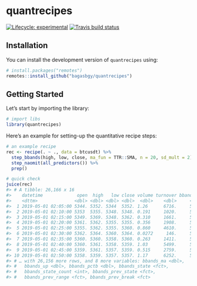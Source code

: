 
# quantrecipes

<!-- badges: start -->

[![Lifecycle:
experimental](https://img.shields.io/badge/lifecycle-experimental-orange.svg)](https://www.tidyverse.org/lifecycle/#experimental)
[![Travis build
status](https://travis-ci.org/bagasbgy/quantrecipes.svg?branch=master)](https://travis-ci.org/bagasbgy/quantrecipes)
<!-- badges: end -->

## Installation

You can install the development version of `quantrecipes` using:

``` r
# install.packages("remotes")
remotes::install_github("bagasbgy/quantrecipes")
```

## Getting Started

Let’s start by importing the library:

``` r
# import libs
library(quantrecipes)
```

Here’s an example for setting-up the quantitative recipe steps:

``` r
# an example recipe
rec <- recipe(. ~ ., data = btcusdt) %>% 
  step_bbands(high, low, close, ma_fun = TTR::SMA, n = 20, sd_mult = 2) %>% 
  step_naomit(all_predictors()) %>% 
  prep()

# quick check
juice(rec)
#> # A tibble: 26,166 x 16
#>    datetime             open  high   low close volume turnover bbands_dn
#>    <dttm>              <dbl> <dbl> <dbl> <dbl>  <dbl>    <dbl>     <dbl>
#>  1 2019-05-01 02:05:00 5344. 5352. 5344  5352. 1.26      6716.     5329.
#>  2 2019-05-01 02:10:00 5353  5355. 5348. 5348. 0.191     1020.     5328.
#>  3 2019-05-01 02:15:00 5349. 5369. 5348. 5362. 0.310     1661.     5326.
#>  4 2019-05-01 02:20:00 5361. 5362. 5355. 5355. 0.356     1908.     5325.
#>  5 2019-05-01 02:25:00 5355. 5362. 5355. 5360. 0.860     4610.     5325.
#>  6 2019-05-01 02:30:00 5362. 5364. 5360. 5364. 0.0272     146.     5325.
#>  7 2019-05-01 02:35:00 5360. 5360. 5358. 5360. 0.263     1411.     5325.
#>  8 2019-05-01 02:40:00 5360. 5361. 5358. 5359. 1.03      5499.     5326.
#>  9 2019-05-01 02:45:00 5359. 5361. 5357. 5359. 0.515     2759.     5326.
#> 10 2019-05-01 02:50:00 5358. 5359. 5357. 5357. 1.17      6252.     5327.
#> # … with 26,156 more rows, and 8 more variables: bbands_ma <dbl>,
#> #   bbands_up <dbl>, bbands_pctb <dbl>, bbands_state <fct>,
#> #   bbands_state_count <int>, bbands_prev_state <fct>,
#> #   bbands_prev_range <fct>, bbands_prev_break <fct>
```
